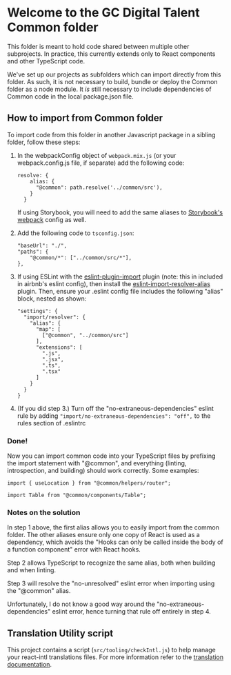 # Welcome to the GC Digital Talent Common folder

This folder is meant to hold code shared between multiple other subprojects. In practice, this currently extends only to React components and other TypeScript code.

We've set up our projects as subfolders which can import directly from this folder. As such, it is not necessary to build, bundle or deploy the Common folder as a node module. It _is_ still necessary to include dependencies of Common code in the local package.json file.

## How to import from Common folder

To import code from this folder in another Javascript package in a sibling folder, follow these steps:

1. In the webpackConfig object of `webpack.mix.js` (or your webpack.config.js file, if separate) add the following code:

    ```
    resolve: {
        alias: {
          "@common": path.resolve('../common/src'),
        }
      }
    ```
    If using Storybook, you will need to add the same aliases to [Storybook's webpack](https://storybook.js.org/docs/react/configure/webpack) config as well.

2. Add the following code to `tsconfig.json`:
    ```
    "baseUrl": "./",
    "paths": {
        "@common/*": ["../common/src/*"],
    },
    ```

3. If using ESLint with the [eslint-plugin-import](https://www.npmjs.com/package/eslint-plugin-import) plugin (note: this in included in airbnb's eslint config), then install the [eslint-import-resolver-alias](https://www.npmjs.com/package/eslint-import-resolver-alias) plugin. Then, ensure your .eslint config file includes the following "alias" block, nested as shown:
    ```
    "settings": {
      "import/resolver": {
        "alias": {
          "map": [
            ["@common", "../common/src"]
          ],
          "extensions": [
            ".js",
            ".jsx",
            ".ts",
            ".tsx"
          ]
        }
      }
    }
    ```

4. (If you did step 3.) Turn off the "no-extraneous-dependencies" eslint rule by adding `"import/no-extraneous-dependencies": "off",` to the rules section of .eslintrc

### Done!
Now you can import common code into your TypeScript files by prefixing the import statement with "@common", and everything (linting, introspection, and building) should work correctly. Some examples:

`import { useLocation } from "@common/helpers/router";`

`import Table from "@common/components/Table";`

### Notes on the solution

In step 1 above, the first alias allows you to easily import from the common folder. The other aliases ensure only one copy of React is used as a dependency, which avoids the "Hooks can only be called inside the body of a function component" error with React hooks.

Step 2 allows TypeScript to recognize the same alias, both when building and when linting.

Step 3 will resolve the "no-unresolved" eslint error when importing using the "@common" alias.

Unfortunately, I do not know a good way around the "no-extraneous-dependencies" eslint error, hence turning that rule off entirely in step 4.

## Translation Utility script

This project contains a script (`src/tooling/checkIntl.js`) to help manage your react-intl translations files. For more information refer to the [translation documentation](https://github.com/GCTC-NTGC/gc-digital-talent/blob/main/documentation/translation.md).
